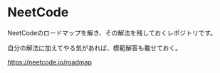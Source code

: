 # NeetCode
NeetCodeのロードマップを解き、その解法を残しておくレポジトリです。

自分の解法に加えてやる気があれば、模範解答も載せておく。

https://neetcode.io/roadmap
